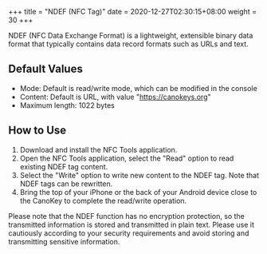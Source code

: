 +++
title = "NDEF (NFC Tag)"
date =  2020-12-27T02:30:15+08:00
weight = 30
+++

NDEF (NFC Data Exchange Format) is a lightweight, extensible binary data format that typically contains data record formats such as URLs and text.

## Default Values

* Mode: Default is read/write mode, which can be modified in the console
* Content: Default is URL, with value "https://canokeys.org"
* Maximum length: 1022 bytes

## How to Use

1. Download and install the NFC Tools application.
2. Open the NFC Tools application, select the "Read" option to read existing NDEF tag content.
3. Select the "Write" option to write new content to the NDEF tag. Note that NDEF tags can be rewritten.
4. Bring the top of your iPhone or the back of your Android device close to the CanoKey to complete the read/write operation.

Please note that the NDEF function has no encryption protection, so the transmitted information is stored and transmitted in plain text. Please use it cautiously according to your security requirements and avoid storing and transmitting sensitive information.
